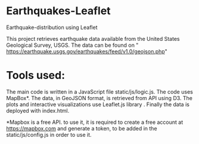 # Earthquakes-Leaflet
Earthquake-distribution using Leaflet

This project retrieves earthquake data available from the United States Geological Survey, USGS. 
The data can be found on " https://earthquake.usgs.gov/earthquakes/feed/v1.0/geojson.php" 


# Tools used: 
The main code is written in a JavaScript file static/js/logic.js. The code uses MapBox*. 
The data, in GeoJSON format, is retrieved from API using D3. The plots and interactive visualizations use Leaflet.js library . Finally the data is deployed with index.html. 

*Mapbox is a free API. to use it, it is required to create a free account at https://mapbox.com and generate a token, to be added in the static/js/config.js in order to use it.
